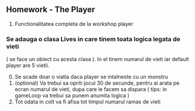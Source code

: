 ## Homework - The Player

1. Functionalitatea completa de la workshop player

### Se adauga o clasa Lives in care tinem toata logica legata de vieti

( se face un obiect cu acesta clasa ). In el tinem numarul de vieti iar default player are 5 vietii.

0. Se scade doar o viatia daca player se intalneste cu un monstru
1. (optional) Va trebui sa opriti jocul 30 de secunde, pentru ai arata pe ecran numarul de vieti, dupa care le facem sa dispara ( tips: in gameLoop va trebui sa punem anumita logica )
2. Tot odata in colt va fi afisa tot timpul numarul ramas de vieti
